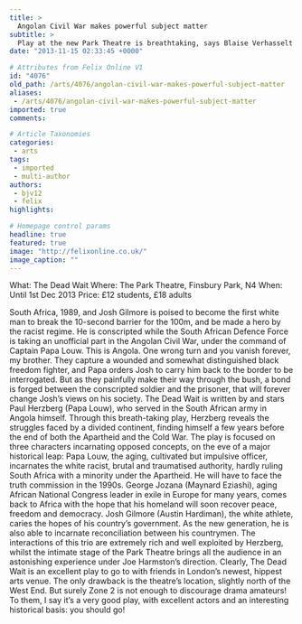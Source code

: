 ```yaml
---
title: >
  Angolan Civil War makes powerful subject matter
subtitle: >
  Play at the new Park Theatre is breathtaking, says Blaise Verhasselt
date: "2013-11-15 02:33:45 +0000"

# Attributes from Felix Online V1
id: "4076"
old_path: /arts/4076/angolan-civil-war-makes-powerful-subject-matter
aliases:
 - /arts/4076/angolan-civil-war-makes-powerful-subject-matter
imported: true
comments:

# Article Taxonomies
categories:
 - arts
tags:
 - imported
 - multi-author
authors:
 - bjv12
 - felix
highlights:

# Homepage control params
headline: true
featured: true
image: "http://felixonline.co.uk/"
image_caption: ""
---
```


What: The Dead Wait
 Where: The Park Theatre, Finsbury Park, N4
 When: Until 1st Dec 2013
 Price: £12 students, £18 adults

South Africa, 1989, and Josh Gilmore is poised to become the first white man to break the 10-second barrier for the 100m, and be made a hero by the racist regime. He is conscripted while the South African Defence Force is taking an unofficial part in the Angolan Civil War, under the command of Captain Papa Louw. This is Angola. One wrong turn and you vanish forever, my brother.
 They capture a wounded and somewhat distinguished black freedom fighter, and Papa orders Josh to carry him back to the border to be interrogated. But as they painfully make their way through the bush, a bond is forged between the conscripted soldier and the prisoner, that will forever change Josh’s views on his society.
 The Dead Wait is written by and stars Paul Herzberg (Papa Louw), who served in the South African army in Angola himself. Through this breath-taking play, Herzberg reveals the struggles faced by a divided continent, finding himself a few years before the end of both the Apartheid and the Cold War. The play is focused on three characters incarnating opposed concepts, on the eve of a major historical leap: Papa Louw, the aging, cultivated but impulsive officer, incarnates the white racist, brutal and traumatised authority, hardly ruling South Africa with a minority under the Apartheid. He will have to face the truth commission in the 1990s.
 George Jozana (Maynard Eziashi), aging African National Congress leader in exile in Europe for many years, comes back to Africa with the hope that his homeland will soon recover peace, freedom and democracy. Josh Gilmore (Austin Hardiman), the white athlete, caries the hopes of his country’s government. As the new generation, he is also able to incarnate reconciliation between his countrymen.
 The interactions of this trio are extremely rich and well exploited by Herzberg, whilst the intimate stage of the Park Theatre brings all the audience in an astonishing experience under Joe Harmston’s direction. Clearly, The Dead Wait is an excellent play to go to with friends in London’s newest, hippest arts venue. The only drawback is the theatre’s location, slightly north of the West End. But surely Zone 2 is not enough to discourage drama amateurs! To them, I say it’s a very good play, with excellent actors and an interesting historical basis: you should go!
